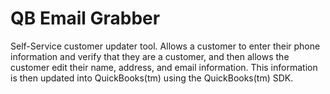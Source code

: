 # QB Email Grabber
Self-Service customer updater tool.  Allows a customer to enter their phone information and verify that they are
a customer, and then allows the customer edit their name, address, and email information.  This information is then
updated into QuickBooks(tm) using the QuickBooks(tm) SDK.
